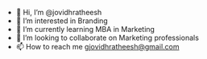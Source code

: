 - 👋 Hi, I’m @jovidhratheesh
- 👀 I’m interested in Branding 
- 🌱 I’m currently learning MBA in Marketing 
- 💞️ I’m looking to collaborate on Marketing professionals 
- 📫 How to reach me gjovidhratheesh@gmail.com

<!---
jovidhratheesh/jovidhratheesh is a ✨ special ✨ repository because its `README.md` (this file) appears on your GitHub profile.
You can click the Preview link to take a look at your changes.
--->
